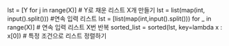 lst = [Y for j in range(X)] # Y로 채운 리스트 X개 만들기
lst = list(map(int, input().split())) #연속 입력 리스트
lst = [list(map(int,input().split())) for _ in range(X)] # 연속 입력 리스트 X번 반복
sorted_list = sorted(lst, key=lambda x : x[0]) # 특정 조건으로 리스트 정렬하기
